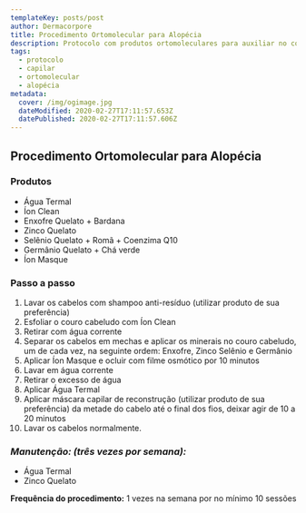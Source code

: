 ```yaml
---
templateKey: posts/post
author: Dermacorpore
title: Procedimento Ortomolecular para Alopécia
description: Protocolo com produtos ortomoleculares para auxiliar no combater a queda de cabelo.
tags:
  - protocolo
  - capilar
  - ortomolecular
  - alopécia
metadata:
  cover: /img/ogimage.jpg
  dateModified: 2020-02-27T17:11:57.653Z
  datePublished: 2020-02-27T17:11:57.606Z
---
```

##  **Procedimento Ortomolecular para Alopécia**

### **Produtos**

- Água Termal
- Íon Clean
- Enxofre Quelato + Bardana
- Zinco Quelato
- Selênio Quelato + Romã + Coenzima Q10
- Germânio Quelato + Chá verde
- Íon Masque

### **Passo a passo**

1. Lavar os cabelos com shampoo anti-resíduo (utilizar produto de sua preferência)
2. Esfoliar o couro cabeludo com Íon Clean
3. Retirar com água corrente
4. Separar os cabelos em mechas e aplicar os minerais no couro cabeludo, um de cada vez, na seguinte ordem: Enxofre, Zinco Selênio e Germânio
5. Aplicar Íon Masque e ocluir com filme osmótico por 10 minutos
6. Lavar em água corrente
7. Retirar o excesso de água
8. Aplicar Água Termal
9. Aplicar máscara capilar de reconstrução (utilizar produto de sua preferência) da metade do cabelo até o final dos fios, deixar agir de 10 a 20 minutos
10. Lavar os cabelos normalmente.

### *Manutenção: (três vezes por semana):*

- Água Termal
- Zinco Quelato

**Frequência do procedimento:** 1 vezes na semana por no mínimo 10 sessões
